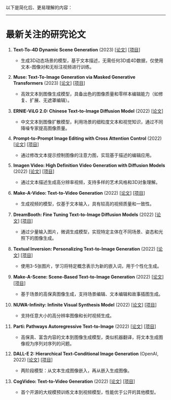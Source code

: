 以下是简化后、更易理解的内容：

---

# 最新关注的研究论文

1. **Text-To-4D Dynamic Scene Generation** (2023) [[论文](https://arxiv.org/abs/2301.11280)] [[项目](https://make-a-video3d.github.io/)]
   - 生成3D动态场景的模型，基于文本描述，无需任何3D或4D数据，仅使用文本-图像对和无标注视频进行训练。

2. **Muse: Text-To-Image Generation via Masked Generative Transformers** (2023) [[论文](https://arxiv.org/abs/2301.00704v1)] [[项目](https://muse-model.github.io/)]
   - 高效文本到图像生成模型，具备出色的图像质量和零样本编辑能力（如修复、扩展、无遮罩编辑）。

3. **ERNIE-ViLG 2.0: Chinese Text-to-Image Diffusion Model** (2022) [[论文](https://arxiv.org/abs/2210.15257)]
   - 中文文本到图像扩散模型，利用场景的细粒度文本和视觉知识，通过不同降噪专家提高图像质量。

4. **Prompt-to-Prompt Image Editing with Cross Attention Control** (2022) [[论文](https://arxiv.org/abs/2208.01626)] [[项目](https://prompt-to-prompt.github.io/)]
   - 通过修改文本提示控制图像的注意力图，实现基于描述的编辑应用。

5. **Imagen Video: High Definition Video Generation with Diffusion Models** (2022) [[论文](https://arxiv.org/abs/2210.02303v1)] [[项目](https://imagen.research.google/video/)]
   - 通过文本描述生成高分辨率视频，支持多样的艺术风格和3D对象理解。

6. **Make-A-Video: Text-to-Video Generation** (2022) [[论文](https://arxiv.org/abs/2209.14792)] [[项目](https://makeavideo.studio/)]
   - 生成视频的模型，仅基于文本输入，具有较高的视频质量和一致性。

7. **DreamBooth: Fine Tuning Text-to-Image Diffusion Models** (2022) [[论文](https://arxiv.org/abs/2208.12242)] [[项目](https://dreambooth.github.io/)]
   - 通过少量输入图片，微调生成模型，实现特定主体在不同场景、姿态和光照下的图像生成。

8. **Textual Inversion: Personalizing Text-to-Image Generation** (2022) [[论文](https://arxiv.org/abs/2208.01618)] [[项目](https://textual-inversion.github.io/)]
   - 使用3-5张图片，学习将特定概念表示为新的嵌入词，用于个性化生成。

9. **Make-A-Scene: Scene-Based Text-to-Image Generation** (2022) [[论文](https://arxiv.org/abs/2203.13131)] [[项目](https://github.com/CasualGANPapers/Make-A-Scene)]
   - 基于场景的高保真图像生成，支持场景编辑、文本编辑和故事插图生成。

10. **NUWA-Infinity: Infinite Visual Synthesis Model** (2022) [[论文](https://arxiv.org/abs/2207.09814)] [[项目](https://nuwa-infinity.microsoft.com/#/)]
    - 支持任意大小的高分辨率图像和长时视频生成。

11. **Parti: Pathways Autoregressive Text-to-Image** (2022) [[论文](https://arxiv.org/abs/2206.10789)] [[项目](https://parti.research.google/)]
    - 高保真、富含内容的文本到图像生成模型，类似机器翻译，将文本生成图像视为序列对序列的问题。

12. **DALL-E 2: Hierarchical Text-Conditional Image Generation** (OpenAI, 2022) [[论文](https://cdn.openai.com/papers/dall-e-2.pdf)] [[项目](https://openai.com/dall-e-2/)]
    - 两阶段模型：从文本生成图像嵌入，再从嵌入生成图像。

13. **CogVideo: Text-to-Video Generation** (2022) [[论文](https://arxiv.org/abs/2205.15868)] [[项目](https://github.com/THUDM/CogVideo)]
    - 首个开源的大规模预训练文本到视频模型，性能优于公开的其他模型。